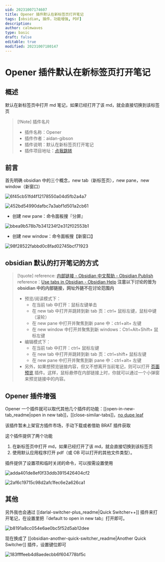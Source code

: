 ```yaml
---
uid: 20231007174607
title: Opener 插件默认在新标签页打开笔记
tags: [obsidian, 插件，功能增强, PDF]
description: 
author: calmwaves
type: basic
draft: false
editable: true
modified: 20231007180147
---
```


# Opener 插件默认在新标签页打开笔记

## 概述

默认在新标签页中打开 md 笔记，如果已经打开了该 md，就会直接切换到该标签页

> [!Note] 插件名片
> - 插件名称：Opener
> - 插件作者：aidan-gibson
> - 插件说明：默认在新标签页打开笔记
> - 插件项目地址：[点我跳转](https://github.com/aidan-gibson/obsidian-opener)

## 前言

首先明确 obsidian 中的三个概念，new tab（新标签页），new pane，new window（新窗口）

![6f45cb51fd4f12178550a04d5fb2a4a7](https://cdn.pkmer.cn/images/202310202119384.png!pkmer)

![452bd54990dafbc7a3abf1d501a2cb61](https://cdn.pkmer.cn/images/202310202119814.png!pkmer)

- 创建 new pane：命令面板搜『分屏』

![bbea9b578b7b341234f2e312f02553b1](https://cdn.pkmer.cn/images/202310202119316.png!pkmer)

- 创建 new window：命令面板搜【新窗口】

![98f28522fabbd0c8fad02745bcf71923](https://cdn.pkmer.cn/images/202310202119603.png!pkmer)

## obsidian 默认的打开笔记的方式

> [!quote]
> reference: [内部链接 - Obsidian 中文帮助 - Obsidian Publish](https://publish.obsidian.md/help-zh/%E4%BD%BF%E7%94%A8%E6%8C%87%E5%8D%97/%E5%86%85%E9%83%A8%E9%93%BE%E6%8E%A5#%E6%89%93%E5%BC%80%E9%93%BE%E6%8E%A5 )
> reference：[Use tabs in Obsidian - Obsidian Help](https://help.obsidian.md/User+interface/Use+tabs+in+Obsidian#Open+a+link)
> **注意以下讨论的皆为 obsidian 中的内部链接，网址外链不在讨论范围内**
> - 预览/阅读模式下：
> 	- 在当前 tab 中打开：鼠标左键单击
> 	- 在 new tab 中打开并跳转到新 tab 页：ctrl+ 鼠标左键，鼠标中键（滚轮）
> 	- 在 new pane 中打开并聚焦到新 pane 中：ctrl+alt+ 左键
> 	- 在 new window 中打开并聚焦到新 windows：Ctrl+Alt+Shift+ 鼠标左键
> - 编辑模式下：
> 	- 在当前 tab 中打开：ctrl+ 鼠标左键
> 	- 在 new tab 中打开并跳转到新 tab 页：ctrl+shift+ 鼠标左键
> 	- 在 new pane 中打开并聚焦到新 pane 中：ctrl+alt+ 左键
> - 另外，如果想预览链接内容，但又不想离开当前笔记，则可以打开 [页面预览](https://publish.obsidian.md/help-zh/%E6%8F%92%E4%BB%B6/%E9%A1%B5%E9%9D%A2%E9%A2%84%E8%A7%88) 插件。这样，鼠标悬停在内部链接上时，你就可以通过一个小弹窗来预览链接中的内容。

## Opener 插件增强

Opener 一个插件就可以取代其他几个插件的功能：[[open-in-new-tab_readme|open in new tab]]，[[close-similar-tabs]]，[no dupe leaf](https://github.com/scambier/obsidian-no-dupe-leaves)

该插件暂未上架官方插件市场，手动下载或者借助 BRAT 插件获取

这个插件提供了两个功能

1. 在新标签页中打开 md，如果已经打开了该 md，就会直接切换到该标签页
2. 使用默认应用程序打开 pdf（或 OB 可以打开的其他文件类型）。

插件提供了设置项和临时关闭的命令，可以按需设置使用

![adda401de8ef0f33ddb3915426404cf2](https://cdn.pkmer.cn/images/202310202120114.png!pkmer)

![2af6c19715c98d2afc1fec6e2a626ca1](https://cdn.pkmer.cn/images/202310202120613.png!pkmer)

## 其他

另外我也会通过 [[darlal-switcher-plus_readme|Quick Switcher++]] 插件来打开笔记，在设置里把『default to open in new tab』打开即可。

![b8191a8cc054e6ae0bc5f52d5ab12dee](https://cdn.pkmer.cn/images/202310202120408.png!pkmer)

现在换成了 [[obsidian-another-quick-switcher_readme|Another Quick Switcher]] 插件，设置键位即可

![183ffffeeb4d8aedecbb6f604778bf5c](https://cdn.pkmer.cn/images/202310202120377.png!pkmer)
